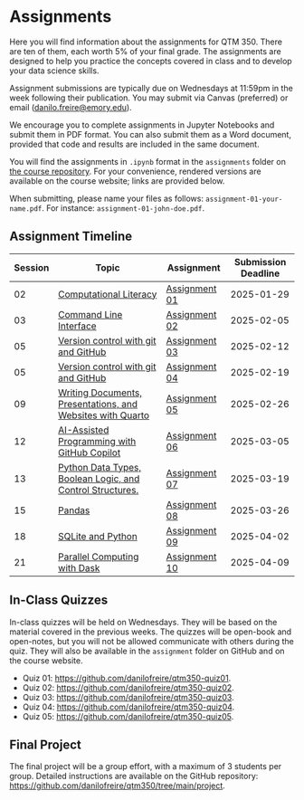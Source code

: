 # Assignments

Here you will find information about the assignments for QTM 350. There are ten of them, each worth 5% of your final grade. The assignments are designed to help you practice the concepts covered in class and to develop your data science skills.

Assignment submissions are typically due on Wednesdays at 11:59pm in the week following their publication. You may submit via Canvas (preferred) or email (<danilo.freire@emory.edu>).

We encourage you to complete assignments in Jupyter Notebooks and submit them in PDF format. You can also submit them as a Word document, provided that code and results are included in the same document.

You will find the assignments in `.ipynb` format in the `assignments` folder on [the course repository](https://github.com/danilofreire/qtm350/tree/main/assignments). For your convenience, rendered versions are available on the course website; links are provided below.

When submitting, please name your files as follows: `assignment-01-your-name.pdf`. For instance: `assignment-01-john-doe.pdf`.

## Assignment Timeline

| Session | Topic | Assignment | Submission Deadline |
|---------|-------|------------|---------------------|
| 02 | [Computational Literacy](https://danilofreire.github.io/qtm350/lectures/lecture-02/02-computational-literacy.html) | [Assignment 01](https://github.com/danilofreire/qtm350/blob/main/assignments/01-assignment.ipynb) | 2025-01-29 |
| 03 | [Command Line Interface](https://raw.githack.com/danilofreire/qtm350/main/lectures/lecture-03/03-command-line.html) | [Assignment 02](https://github.com/danilofreire/qtm350/blob/main/assignments/02-assignment.ipynb) | 2025-02-05 |
| 05 | [Version control with git and GitHub](https://raw.githack.com/danilofreire/qtm350/main/lectures/lecture-05/05-git-github.html) | [Assignment 03](https://github.com/danilofreire/qtm350/blob/main/assignments/03-assignment.ipynb) | 2025-02-12 |
| 05 | [Version control with git and GitHub](https://raw.githack.com/danilofreire/qtm350/main/lectures/lecture-05/05-git-github.html) | [Assignment 04](https://github.com/danilofreire/qtm350/blob/main/assignments/04-assignment.ipynb) | 2025-02-19 |
| 09 | [Writing Documents, Presentations, and Websites with Quarto](https://raw.githack.com/danilofreire/qtm350/main/lectures/lecture-09/09-more-quarto.html) | [Assignment 05](https://github.com/danilofreire/qtm350/blob/main/assignments/05-assignment.ipynb) | 2025-02-26 |
| 12 | [AI-Assisted Programming with GitHub Copilot](https://raw.githack.com/danilofreire/qtm350/main/lectures/lecture-12/12-copilot.html) | [Assignment 06](https://github.com/danilofreire/qtm350/blob/main/assignments/06-assignment.ipynb) | 2025-03-05 |
| 13 | [Python Data Types, Boolean Logic, and Control Structures.](https://raw.githack.com/danilofreire/qtm350/main/lectures/lecture-13/13-python-intro.html#/title-slide) | [Assignment 07](https://github.com/danilofreire/qtm350/blob/main/assignments/07-assignment.ipynb) | 2025-03-19 |
| 15 | [Pandas](https://raw.githack.com/danilofreire/qtm350/main/lectures/lecture-15/15-wrangling-aggregating.html) | [Assignment 08](https://github.com/danilofreire/qtm350/blob/main/assignments/08-assignment.ipynb) | 2025-03-26 |
| 18 | [SQLite and Python](https://raw.githack.com/danilofreire/qtm350/main/lectures/lecture-18/18-sql-python.html) | [Assignment 09](https://github.com/danilofreire/qtm350/blob/main/assignments/09-assignment.sql) | 2025-04-02 |
| 21 | [Parallel Computing with Dask](https://raw.githack.com/danilofreire/qtm350/main/lectures/lecture-21/21-parallel-computing.html) | [Assignment 10](https://github.com/danilofreire/qtm350/blob/main/assignments/10-assignment.ipynb) | 2025-04-09 |

## In-Class Quizzes

In-class quizzes will be held on Wednesdays. They will be based on the material covered in the previous weeks. The quizzes will be open-book and open-notes, but you will not be allowed communicate with others during the quiz. They will also be available in the `assignment` folder on GitHub and on the course website.

* Quiz 01: <https://github.com/danilofreire/qtm350-quiz01>. 
* Quiz 02: <https://github.com/danilofreire/qtm350-quiz02>. 
* Quiz 03: <https://github.com/danilofreire/qtm350-quiz03>. 
* Quiz 04: <https://github.com/danilofreire/qtm350-quiz04>. 
* Quiz 05: <https://github.com/danilofreire/qtm350-quiz05>. 

## Final Project

The final project will be a group effort, with a maximum of 3 students per group. Detailed instructions are available on the GitHub repository: <https://github.com/danilofreire/qtm350/tree/main/project>.